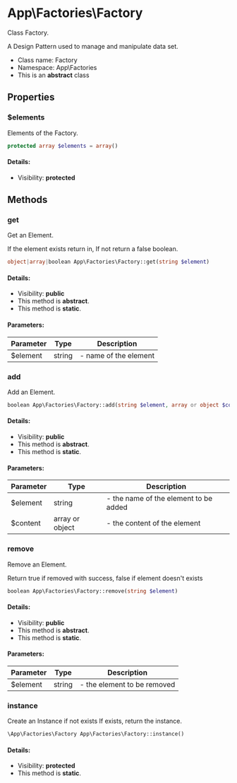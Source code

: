App\Factories\Factory
===============

Class Factory.

A Design Pattern used to manage
and manipulate data set.


* Class name: Factory
* Namespace: App\Factories
* This is an **abstract** class





Properties
----------


### $elements

Elements of the Factory.



```php
protected array $elements = array()
```

#### Details:
* Visibility: **protected**


Methods
-------


### get

Get an Element.

If the element exists return in,
If not return a false boolean.

```php
object|array|boolean App\Factories\Factory::get(string $element)
```

#### Details:
* Visibility: **public**
* This method is **abstract**.
* This method is **static**.


#### Parameters:

| Parameter | Type | Description |
|-----------|------|-------------|
| $element | string |  - name of the element |



### add

Add an Element.



```php
boolean App\Factories\Factory::add(string $element, array or object $content)
```

#### Details:
* Visibility: **public**
* This method is **abstract**.
* This method is **static**.


#### Parameters:

| Parameter | Type | Description |
|-----------|------|-------------|
| $element | string |  - the name of the element to be added |
| $content | array or object |  - the content of the element |



### remove

Remove an Element.

Return true if removed with success, false if element doesn't exists

```php
boolean App\Factories\Factory::remove(string $element)
```

#### Details:
* Visibility: **public**
* This method is **abstract**.
* This method is **static**.


#### Parameters:

| Parameter | Type | Description |
|-----------|------|-------------|
| $element | string |  - the element to be removed |



### instance

Create an Instance if not exists
If exists, return the instance.



```php
\App\Factories\Factory App\Factories\Factory::instance()
```

#### Details:
* Visibility: **protected**
* This method is **static**.



